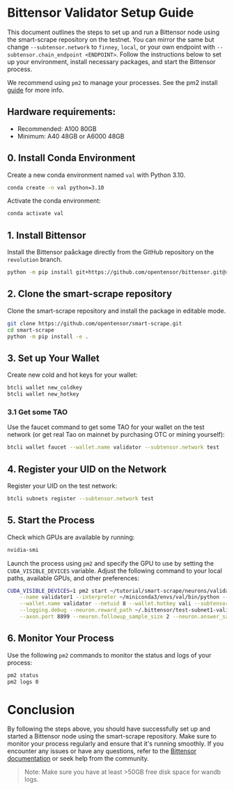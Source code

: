 # Bittensor Validator Setup Guide

This document outlines the steps to set up and run a Bittensor node using the smart-scrape repository on the testnet. You can mirror the same but change `--subtensor.network` to `finney`, `local`, or your own endpoint with `--subtensor.chain_endpoint <ENDPOINT>`. Follow the instructions below to set up your environment, install necessary packages, and start the Bittensor process.

We recommend using `pm2` to manage your processes. See the pm2 install [guide](https://pm2.io/docs/runtime/guide/installation/) for more info.

## Hardware requirements:
- Recommended: A100 80GB
- Minimum: A40 48GB or A6000 48GB

## 0. Install Conda Environment
Create a new conda environment named `val` with Python 3.10.

```sh
conda create -n val python=3.10
```

Activate the conda environment:

```sh
conda activate val
```

## 1. Install Bittensor

Install the Bittensor paåckage directly from the GitHub repository on the `revolution` branch.

```sh
python -m pip install git+https://github.com/opentensor/bittensor.git@revolution
```

## 2. Clone the smart-scrape repository
Clone the smart-scrape repository and install the package in editable mode.

```sh
git clone https://github.com/opentensor/smart-scrape.git
cd smart-scrape
python -m pip install -e .
```

## 3. Set up Your Wallet
Create new cold and hot keys for your wallet:

```sh
btcli wallet new_coldkey
btcli wallet new_hotkey
```

### 3.1 Get some TAO
Use the faucet command to get some TAO for your wallet on the test network (or get real Tao on mainnet by purchasing OTC or mining yourself):

```sh
btcli wallet faucet --wallet.name validator --subtensor.network test
```

## 4. Register your UID on the Network
Register your UID on the test network:

```sh
btcli subnets register --subtensor.network test
```

## 5. Start the Process
Check which GPUs are available by running:

```sh
nvidia-smi
```

Launch the process using `pm2` and specify the GPU to use by setting the `CUDA_VISIBLE_DEVICES` variable. Adjust the following command to your local paths, available GPUs, and other preferences:

```sh
CUDA_VISIBLE_DEVICES=1 pm2 start ~/tutorial/smart-scrape/neurons/validators/validator.py \
    --name validator1 --interpreter ~/miniconda3/envs/val/bin/python -- \
    --wallet.name validator --netuid 8 --wallet.hotkey vali --subtensor.network test \
    --logging.debug --neuron.reward_path ~/.bittensor/test-subnet1-validators \
    --axon.port 8899 --neuron.followup_sample_size 2 --neuron.answer_sample_size 2
```

## 6. Monitor Your Process
Use the following `pm2` commands to monitor the status and logs of your process:

```sh
pm2 status
pm2 logs 0
```

# Conclusion
By following the steps above, you should have successfully set up and started a Bittensor node using the smart-scrape repository. Make sure to monitor your process regularly and ensure that it's running smoothly. If you encounter any issues or have any questions, refer to the [Bittensor documentation](https://github.com/opentensor/smart-scrape/docs/) or seek help from the community.


> Note: Make sure you have at least >50GB free disk space for wandb logs.